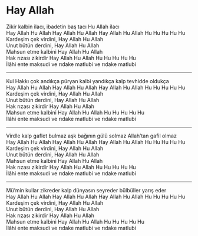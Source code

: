 # Hay Allah

Zikir kalbin ilacı, ibadetin baş tacı Hu Allah ilacı  
Hay Allah Hu Allah Hay Allah Hu Allah Hay Allah Hu Allah Hu Hu Hu Hu Hu  
Kardeşim çek virdini, Hay Allah Hu Allah  
Unut bütün derdini, Hay Allah Hu Allah  
Mahsun etme kalbini Hay Allah Hu Allah  
Hak rızası zikirdir Hay Allah Hu Allah Hu Hu Hu Hu Hu  
İlâhi ente maksudi ve rıdake matlubi ve rıdake matlubi  
****  
Kul Hakkı çok andıkça püryan kalbi yandıkça kalp tevhidde oldukça  
Hay Allah Hu Allah Hay Allah Hu Allah Hay Allah Hu Allah Hu Hu Hu Hu Hu  
Kardeşim çek virdini, Hay Allah Hu Allah  
Unut bütün derdini, Hay Allah Hu Allah  
Hak rızası zikirdir Hay Allah Hu Allah  
Mahsun etme kalbini Hay Allah Hu Allah Hu Hu Hu Hu Hu  
İlâhi ente maksudi ve rıdake matlubi ve rıdake matlubi  
****  
Virdle kalp gaflet bulmaz aşk bağının gülü solmaz Allah’tan gafil olmaz  
Hay Allah Hu Allah Hay Allah Hu Allah Hay Allah Hu Allah Hu Hu Hu Hu Hu  
Kardeşim çek virdini, Hay Allah Hu Allah  
Unut bütün derdini, Hay Allah Hu Allah  
Mahsun etme kalbini Hay Allah Hu Allah  
Hak rızası zikirdir Hay Allah Hu Allah Hu Hu Hu Hu Hu  
İlâhi ente maksudi ve rıdake matlubi ve rıdake matlubi  
****  
Mü’min kullar zikreder kalp dünyasın seyreder bülbüller yarış eder  
Hay Allah Hu Allah Hay Allah Hu Allah Hay Allah Hu Allah Hu Hu Hu Hu Hu  
Kardeşim çek virdini, Hay Allah Hu Allah  
Unut bütün derdini, Hay Allah Hu Allah  
Hak rızası zikirdir Hay Allah Hu Allah  
Mahsun etme kalbini Hay Allah Hu Allah Hu Hu Hu Hu Hu  
İlâhi ente maksudi ve rıdake matlubi ve rıdake matlubi  

